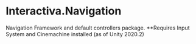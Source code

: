 # Interactiva.Navigation
 Navigation Framework and default controllers package.
 **Requires Input System and Cinemachine installed (as of Unity 2020.2)
